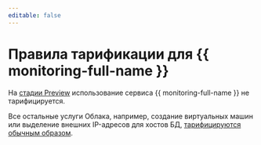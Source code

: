 ```yaml
---
editable: false
---
```


# Правила тарификации для {{ monitoring-full-name }}

На [стадии Preview](../../../docs/overview/concepts/launch-stages) использование сервиса {{ monitoring-full-name }} не тарифицируется.

Все остальные услуги Облака, например, создание виртуальных машин или выделение внешних IP-адресов для хостов БД, [тарифицируются обычным образом](../billing/pricing.md).
